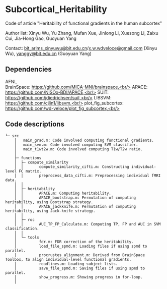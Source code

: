 # Subcortical_Heritability
Code of article "Heritability of functional gradients in the human subcortex"

Author list: Xinyu Wu, Yu Zhang, Mufan Xue, Jinlong Li, Xuesong Li, Zaixu Cui, Jia-Hong Gao, Guoyuan Yang

Contact: bit_arims_xinyuwu@bit.edu.cn/x.w.wdveloce@gmail.com (Xinyu Wu), yanggy@bit.edu.cn (Guoyuan Yang)

## Dependencies

AFNI,<br/>
BrainSpace: https://github.com/MICA-MNI/brainspace,<br/>
APACE: https://github.com/NISOx-BDI/APACE,<br/>
SUIT: https://github.com/jdiedrichsen/suit,<br/>
LIBSVM: https://github.com/cjlin1/libsvm,<br/>
plot_fig_subcortex: https://github.com/wd-veloce/plot_fig_subcortex,<br/>

## Code descriptions

```
└─ src
    │   main_grad.m: Code involved computing functional gradients.
    │   main_svm.m: Code involved computing SVM classifier.
    │   main_t1wt2w.m: Code involved computing T1w/T2w ratio.
    │
    ├─ functions
    │  ├─ compute_similarity
    │  │       compute_similarity_cifti.m: Constructing individual-level FC matrix.
    │  │       preprocess_data_cifti.m: Preprocessing individual fMRI data.
    │  │
    │  ├─ heritability
    │  │       APACE.m: Computing heritability.
    │  │       APACE_bootstrap.m: Permutation of computing heritability, using Bootstrap strategy.
    │  │       APACE_jackknife.m: Permutation of computing heritability, using Jack-knife strategy.
    │  │
    │  ├─ roc
    │  │       AUC_TP_FP_Calculate.m: Computing TP, FP and AUC in SVM classification.
    │  │
    │  └─ tools
    │          fdr.m: FDR correction of the heritability.
    │          load_file_spmd.m: Loading files if using spmd to parallel.
    │          procrustes_alignment.m: Derived from BrainSpace Toolbox, to align individual-level functional gradients.
    │          readlines.m: Loading subject lists.
    │          save_file_spmd.m: Saving files if using spmd to parallel.
    │          show_progress.m: Showing progress in for-loop.
    │
 ```

